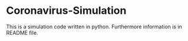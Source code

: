 # Coronavirus-Simulation
This is a simulation code written in python. Furthermore information is in README file.

